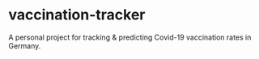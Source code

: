 # vaccination-tracker
A personal project for tracking &amp; predicting Covid-19 vaccination rates in Germany.
